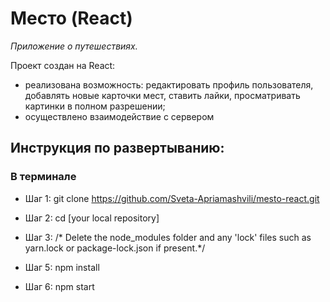 # Место (React)

*Приложение о путешествиях.*

Проект создан на React:
- реализована возможность: редактировать профиль пользователя, добавлять новые карточки мест, ставить лайки, просматривать картинки в полном разрешении;
- осуществлено взаимодействие с сервером
 
## Инструкция по развертыванию:

### В терминале
- Шаг 1:
git clone https://github.com/Sveta-Apriamashvili/mesto-react.git

- Шаг 2:
cd [your local repository]

- Шаг 3: 
/* Delete the node_modules folder and any 'lock' files such as 
yarn.lock or package-lock.json if present.*/

- Шаг 5: 
npm install

- Шаг 6:
npm start

